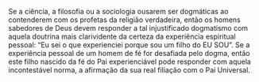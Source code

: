 ﻿Se a ciência, a filosofia ou a sociologia ousarem ser dogmáticas ao contenderem com os profetas da religião verdadeira, então os homens sabedores de Deus devem responder a tal injustificado dogmatismo com aquela doutrina mais clarividente da certeza da experiência espiritual pessoal: “Eu sei o que experienciei porque sou um filho do EU SOU”. Se a experiência pessoal de um homem de fé for desafiada pelo dogma, então este filho nascido da fé do Pai experienciável pode responder com aquela incontestável norma, a afirmação da sua real filiação com o Pai Universal.
